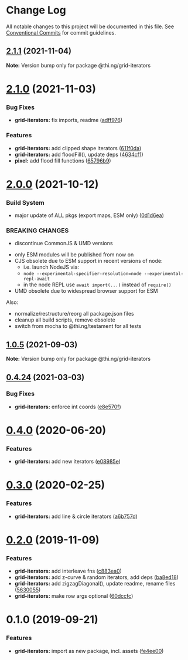 # Change Log

All notable changes to this project will be documented in this file.
See [Conventional Commits](https://conventionalcommits.org) for commit guidelines.

## [2.1.1](https://github.com/thi-ng/umbrella/compare/@thi.ng/grid-iterators@2.1.0...@thi.ng/grid-iterators@2.1.1) (2021-11-04)

**Note:** Version bump only for package @thi.ng/grid-iterators





# [2.1.0](https://github.com/thi-ng/umbrella/compare/@thi.ng/grid-iterators@2.0.6...@thi.ng/grid-iterators@2.1.0) (2021-11-03)


### Bug Fixes

* **grid-iterators:** fix imports, readme ([adff976](https://github.com/thi-ng/umbrella/commit/adff976f8b370108fbc29796a39f243513bc5504))


### Features

* **grid-iterators:** add clipped shape iterators ([611f0da](https://github.com/thi-ng/umbrella/commit/611f0da940ab05e1e88b3daafb6cacb8297580a5))
* **grid-iterators:** add floodFill(), update deps ([4634cf1](https://github.com/thi-ng/umbrella/commit/4634cf14aed00837068ffa6a77735f5ab04faf73))
* **pixel:** add flood fill functions ([65796b9](https://github.com/thi-ng/umbrella/commit/65796b96fe77d5c4b999dd8cedfd142ea243a200))





# [2.0.0](https://github.com/thi-ng/umbrella/compare/@thi.ng/grid-iterators@1.0.5...@thi.ng/grid-iterators@2.0.0) (2021-10-12)


### Build System

* major update of ALL pkgs (export maps, ESM only) ([0d1d6ea](https://github.com/thi-ng/umbrella/commit/0d1d6ea9fab2a645d6c5f2bf2591459b939c09b6))


### BREAKING CHANGES

* discontinue CommonJS & UMD versions

- only ESM modules will be published from now on
- CJS obsolete due to ESM support in recent versions of node:
  - i.e. launch NodeJS via:
  - `node --experimental-specifier-resolution=node --experimental-repl-await`
  - in the node REPL use `await import(...)` instead of `require()`
- UMD obsolete due to widespread browser support for ESM

Also:
- normalize/restructure/reorg all package.json files
- cleanup all build scripts, remove obsolete
- switch from mocha to @thi.ng/testament for all tests






##  [1.0.5](https://github.com/thi-ng/umbrella/compare/@thi.ng/grid-iterators@1.0.4...@thi.ng/grid-iterators@1.0.5) (2021-09-03)

**Note:** Version bump only for package @thi.ng/grid-iterators

##  [0.4.24](https://github.com/thi-ng/umbrella/compare/@thi.ng/grid-iterators@0.4.23...@thi.ng/grid-iterators@0.4.24) (2021-03-03)

###  Bug Fixes

- **grid-iterators:** enforce int coords ([e8e570f](https://github.com/thi-ng/umbrella/commit/e8e570fa57640569554084a846cbde54966c0b06))

#  [0.4.0](https://github.com/thi-ng/umbrella/compare/@thi.ng/grid-iterators@0.3.17...@thi.ng/grid-iterators@0.4.0) (2020-06-20)

###  Features

- **grid-iterators:** add new iterators ([e08985e](https://github.com/thi-ng/umbrella/commit/e08985ee07a2bc449e4f2126191a96261ef6dfb0))

#  [0.3.0](https://github.com/thi-ng/umbrella/compare/@thi.ng/grid-iterators@0.2.3...@thi.ng/grid-iterators@0.3.0) (2020-02-25)

###  Features

- **grid-iterators:** add line & circle iterators ([a6b757d](https://github.com/thi-ng/umbrella/commit/a6b757dd350e46404bfd2f82e58d8a3bc2c5b133))

#  [0.2.0](https://github.com/thi-ng/umbrella/compare/@thi.ng/grid-iterators@0.1.0...@thi.ng/grid-iterators@0.2.0) (2019-11-09)

###  Features

- **grid-iterators:** add interleave fns ([c883ea0](https://github.com/thi-ng/umbrella/commit/c883ea03d9a37698533d981a96f7122828731364))
- **grid-iterators:** add z-curve & random iterators, add deps ([ba8ed18](https://github.com/thi-ng/umbrella/commit/ba8ed18cd84db77ccb35ed95586c66151cf1d690))
- **grid-iterators:** add zigzagDiagonal(), update readme, rename files ([5630055](https://github.com/thi-ng/umbrella/commit/56300557f395698f82b453c79956ada72726444a))
- **grid-iterators:** make row args optional ([60dccfc](https://github.com/thi-ng/umbrella/commit/60dccfcb0ba1d731eeecd4c12433d44b5491e7a7))

#  0.1.0 (2019-09-21)

###  Features

- **grid-iterators:** import as new package, incl. assets ([fe4ee00](https://github.com/thi-ng/umbrella/commit/fe4ee00))
